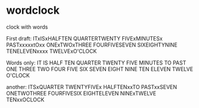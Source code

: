 wordclock
=========

clock with words

First draft:
ITxISxHALFTEN
QUARTERTWENTY
FIVExMINUTESx
PASTxxxxxtOxx
ONExTWOxTHREE
FOURFIVESEVEN
SIXEIGHTYNINE
TENELEVENxxxx
TWELVExO'CLOCK

Words only:
IT IS HALF TEN
QUARTER TWENTY
FIVE MINUTES TO
PAST ONE THREE
TWO FOUR FIVE
SIX SEVEN EIGHT
NINE TEN ELEVEN
TWELVE O'CLOCK


another:
ITSxQUARTER
TWENTYFIVEx
HALFTENxxTO
PASTxxSEVEN
ONETWOTHREE
FOURFIVESIX
EIGHTELEVEN
NINExTWELVE
TENxxOCLOCK

